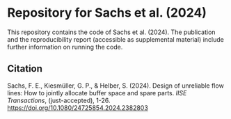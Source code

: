 # Repository for Sachs et al. (2024)

This repository contains the code of Sachs et al. (2024). The publication and the reproducibility report (accessible as supplemental material) include further information on running the code.

## Citation

Sachs, F. E., Kiesmüller, G. P., & Helber, S. (2024). Design of unreliable flow lines: How to jointly allocate buffer space and spare parts. *IISE Transactions*, (just-accepted), 1-26. <https://doi.org/10.1080/24725854.2024.2382803>
